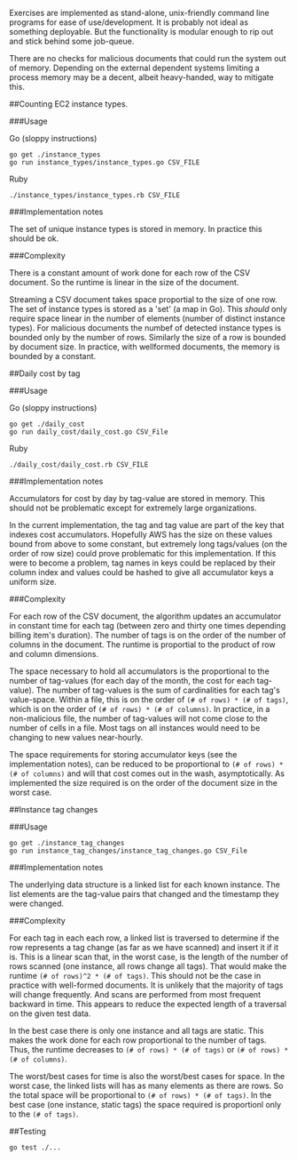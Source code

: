 Exercises are implemented as stand-alone, unix-friendly command line programs
for ease of use/development. It is probably not ideal as something deployable.
But the functionality is modular enough to rip out and stick behind some
job-queue.

There are no checks for malicious documents that could run the system out of
memory. Depending on the external dependent systems limiting a process memory
may be a decent, albeit heavy-handed, way to mitigate this. 

##Counting EC2 instance types.

###Usage

Go (sloppy instructions)

    go get ./instance_types
    go run instance_types/instance_types.go CSV_FILE

Ruby

    ./instance_types/instance_types.rb CSV_FILE

###Implementation notes

The set of unique instance types is stored in memory. In practice this should
be ok.

###Complexity

There is a constant amount of work done for each row of the CSV document.
So the runtime is linear in the size of the document.

Streaming a CSV document takes space proportial to the size of one row. The set
of instance types is stored as a 'set' (a map in Go). This _should_ only require
space linear in the number of elements (number of distinct instance types). For
malicious documents the numbef of detected instance types is bounded only by the
number of rows. Similarly the size of a row is bounded by document size. In
practice, with wellformed documents, the memory is bounded by a constant.

##Daily cost by tag

###Usage

Go (sloppy instructions)

    go get ./daily_cost
    go run daily_cost/daily_cost.go CSV_File

Ruby

    ./daily_cost/daily_cost.rb CSV_FILE

###Implementation notes

Accumulators for cost by day by tag-value are stored in memory. This should not be
problematic except for extremely large organizations.

In the current implementation, the tag and tag value are part of the key that
indexes cost accumulators. Hopefully AWS has the size on these values bound from
above to some constant, but extremely long tags/values (on the order of row size)
could prove problematic for this implementation. If this were to become a problem,
tag names in keys could be replaced by their column index and values could be hashed
to give all accumulator keys a uniform size.

###Complexity

For each row of the CSV document, the algorithm updates an accumulator in constant
time for each tag (between zero and thirty one times depending billing item's
duration). The number of tags is on the order of the number of columns in the
document. The runtime is proportial to the product of row and column dimensions.

The space necessary to hold all accumulators is the proportional to the number of
tag-values (for each day of the month, the cost for each tag-value). The number of
tag-values is the sum of cardinalities for each tag's value-space. Within a file,
this is on the order of `(# of rows) * (# of tags)`, which is on the order of
`(# of rows) * (# of columns)`. In practice, in a non-malicious file, the number of
tag-values will not come close to the number of cells in a file. Most tags on all
instances would need to be changing to new values near-hourly.

The space requirements for storing accumulator keys (see the implementation notes),
can be reduced to be proportional to `(# of rows) * (# of columns)` and will that
cost comes out in the wash, asymptotically. As implemented the size required is on
the order of the document size in the worst case.

##Instance tag changes

###Usage

    go get ./instance_tag_changes
    go run instance_tag_changes/instance_tag_changes.go CSV_File

###Implementation notes

The underlying data structure is a linked list for each known instance. The list
elements are the tag-value pairs that changed and the timestamp they were changed.

###Complexity

For each tag in each each row, a linked list is traversed to determine if the
row represents a tag change (as far as we have scanned) and insert it if it is.
This is a linear scan that, in the worst case, is the length of the number of
rows scanned (one instance, all rows change all tags). That would make the
runtime `(# of rows)^2 * (# of tags)`. This should not be the case in practice
with well-formed documents. It is unlikely that the majority of tags will change
frequently. And scans are performed from most frequent backward in time. This
appears to reduce the expected length of a traversal on the given test data.

In the best case there is only one instance and all tags are static. This makes the
work done for each row proportional to the number of tags. Thus, the runtime
decreases to `(# of rows) * (# of tags)` or `(# of rows) * (# of columns)`.

The worst/best cases for time is also the worst/best cases for space. In the worst
case, the linked lists will has as many elements as there are rows. So the total
space will be proportional to `(# of rows) * (# of tags)`. In the best case (one
instance, static tags) the space required is proportionl only to the `(# of tags)`.

##Testing

    go test ./...

